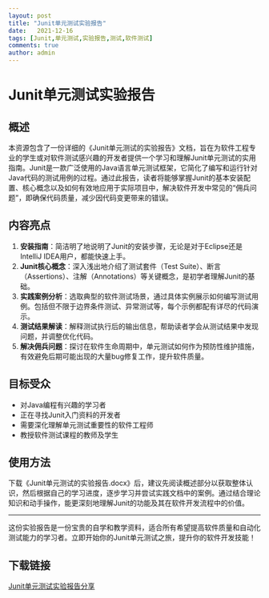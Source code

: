 ```yaml
---
layout: post
title: "Junit单元测试实验报告"
date:   2021-12-16
tags: [Junit,单元测试,实验报告,测试,软件测试]
comments: true
author: admin
---
```

# Junit单元测试实验报告

## 概述

本资源包含了一份详细的《Junit单元测试的实验报告》文档，旨在为软件工程专业的学生或对软件测试感兴趣的开发者提供一个学习和理解Junit单元测试的实用指南。Junit是一款广泛使用的Java语言单元测试框架，它简化了编写和运行针对Java代码的测试用例的过程。通过此报告，读者将能够掌握Junit的基本安装配置、核心概念以及如何有效地应用于实际项目中，解决软件开发中常见的“佣兵问题”，即确保代码质量，减少因代码变更带来的错误。

## 内容亮点

1. **安装指南**：简洁明了地说明了Junit的安装步骤，无论是对于Eclipse还是IntelliJ IDEA用户，都能快速上手。
2. **Junit核心概念**：深入浅出地介绍了测试套件（Test Suite）、断言（Assertions）、注解（Annotations）等关键概念，是初学者理解Junit的基础。
3. **实践案例分析**：选取典型的软件测试场景，通过具体实例展示如何编写测试用例。包括但不限于边界条件测试、异常测试等，每个示例都配有详尽的代码演示。
4. **测试结果解读**：解释测试执行后的输出信息，帮助读者学会从测试结果中发现问题，并调整优化代码。
5. **解决佣兵问题**：探讨在软件生命周期中，单元测试如何作为预防性维护措施，有效避免后期可能出现的大量bug修复工作，提升软件质量。

## 目标受众

- 对Java编程有兴趣的学习者
- 正在寻找Junit入门资料的开发者
- 需要深化理解单元测试重要性的软件工程师
- 教授软件测试课程的教师及学生

## 使用方法

下载《Junit单元测试的实验报告.docx》后，建议先阅读概述部分以获取整体认识，然后根据自己的学习进度，逐步学习并尝试实践文档中的案例。通过结合理论知识和动手操作，能更深刻地理解Junit的功能及其在软件开发流程中的价值。

---

这份实验报告是一份宝贵的自学和教学资料，适合所有希望提高软件质量和自动化测试能力的学习者。立即开始你的Junit单元测试之旅，提升你的软件开发技能！

## 下载链接

[Junit单元测试实验报告分享](https://pan.quark.cn/s/4287c7b86831)